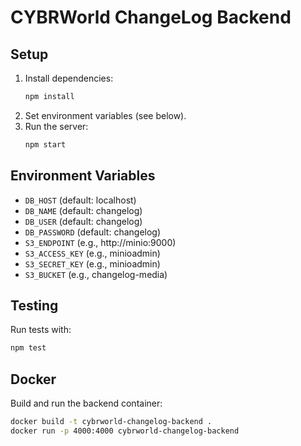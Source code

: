 # CYBRWorld ChangeLog Backend

## Setup

1. Install dependencies:
   ```bash
   npm install
   ```
2. Set environment variables (see below).
3. Run the server:
   ```bash
   npm start
   ```

## Environment Variables
- `DB_HOST` (default: localhost)
- `DB_NAME` (default: changelog)
- `DB_USER` (default: changelog)
- `DB_PASSWORD` (default: changelog)
- `S3_ENDPOINT` (e.g., http://minio:9000)
- `S3_ACCESS_KEY` (e.g., minioadmin)
- `S3_SECRET_KEY` (e.g., minioadmin)
- `S3_BUCKET` (e.g., changelog-media)

## Testing
Run tests with:
```bash
npm test
```

## Docker
Build and run the backend container:
```bash
docker build -t cybrworld-changelog-backend .
docker run -p 4000:4000 cybrworld-changelog-backend
```

